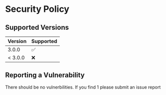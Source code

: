 # Security Policy

## Supported Versions

| Version | Supported          |
| ------- | ------------------ |
| 3.0.0   | :white_check_mark: |
| < 3.0.0 | :x:                |

## Reporting a Vulnerability

There should be no vulnerbilities. If you find 1 please submit an issue report
